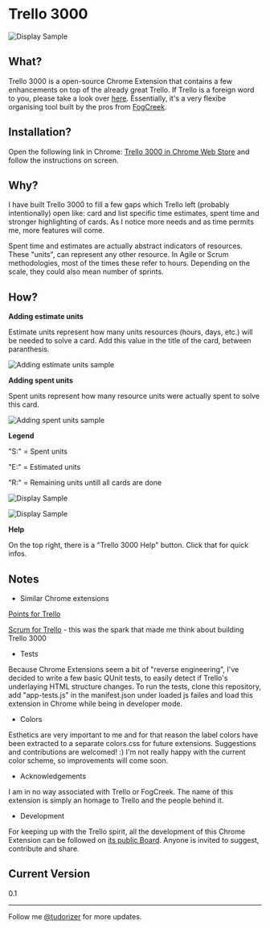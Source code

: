 **Trello 3000**
===

![Display Sample](https://dl.dropbox.com/u/1618599/trello3000/big_screen.png)

What?
---
Trello 3000 is a open-source Chrome Extension that contains a few enhancements on top of the already great Trello. 
If Trello is a foreign word to you, please take a look over [here](http://trello.com/).
Essentially, it's a very flexibe organising tool built by the pros from [FogCreek](http://www.fogcreek.com/).

Installation?
---

Open the following link in Chrome: [Trello 3000 in Chrome Web Store](http://bit.ly/12DIpSy)
and follow the instructions on screen.

Why?
---
I have built Trello 3000 to fill a few gaps which Trello left (probably intentionally) open like:
card and list specific time estimates, spent time and stronger highlighting of cards. 
As I notice more needs and as time permits me, more features will come.

Spent time and estimates are actually abstract indicators of resources. These "units", can
represent any other resource. In Agile or Scrum methodologies, most of the times these
refer to hours. Depending on the scale, they could also mean number of sprints. 

How?
---

**Adding estimate units**

Estimate units represent how many units resources (hours, days, etc.) will be 
needed to solve a card. Add this value in the title of the card, between paranthesis.

![Adding estimate units sample](https://dl.dropbox.com/u/1618599/trello3000/s1_round.png)

**Adding spent units**

Spent units represent how many resource units were actually spent to solve this card.

![Adding spent units sample](https://dl.dropbox.com/u/1618599/trello3000/s2_round.png)

**Legend**

"S:" = Spent units

"E:" = Estimated units

"R:" = Remaining units untill all cards are done

![Display Sample](https://dl.dropbox.com/u/1618599/trello3000/s3_round.png)

![Display Sample](https://dl.dropbox.com/u/1618599/trello3000/s4_round.png)

**Help**

On the top right, there is a "Trello 3000 Help" button. Click that for
quick infos.


Notes
---

+ Similar Chrome extensions

[Points for Trello](https://chrome.google.com/webstore/detail/points-for-trello/mkcpchladphoadhaclmnlphhijboljjk?hl=en-US&utm_source=chrome-ntp-launcher)

[Scrum for Trello](https://chrome.google.com/webstore/detail/scrum-for-trello/jdbcdblgjdpmfninkoogcfpnkjmndgje?hl=en-US&utm_source=chrome-ntp-launcher) - this was the spark that made me think about building Trello 3000

+ Tests

Because Chrome Extensions seem a bit of "reverse engineering", I've decided to write a few basic QUnit tests, 
to easily detect if Trello's underlaying HTML structure changes.
To run the tests, clone this repository, add "app-tests.js" in the manifest.json under loaded js failes and load this extension in Chrome while being in developer mode.

+ Colors

Esthetics are very important to me and for that reason the label colors have been
extracted to a separate colors.css for future extensions. Suggestions and contributions are
welcomed! :) I'm not really happy with the current color scheme, so improvements will come soon.

+ Acknowledgements

I am in no way associated with Trello or FogCreek. The name of
this extension is simply an homage to Trello and the people behind it.

+ Development

For keeping up with the Trello spirit, all the development 
of this Chrome Extension can be followed on [its public Board](https://trello.com/b/6n1pR0SI). 
Anyone is invited to suggest, contribute and share.

Current Version
---
0.1

---
Follow me [@tudorizer](http://twitter.com/tudorizer) for more updates.

